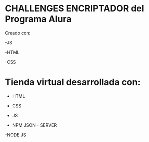 # CHALLENGES ENCRIPTADOR del Programa Alura

Creado con:

-JS

-HTML

-CSS

# Tienda virtual desarrollada con:
- HTML

- CSS

- JS

- NPM JSON - SERVER

-NODE.JS
